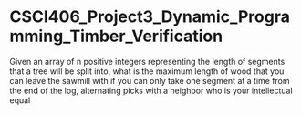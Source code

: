 # CSCI406_Project3_Dynamic_Programming_Timber_Verification
Given an array of n positive integers representing the length of segments that a tree will be split into, what is the maximum length of wood that you can leave the sawmill with if you can only take one segment at a time from the end of the log, alternating picks with a neighbor who is your intellectual equal
